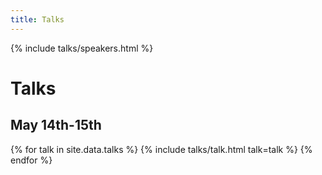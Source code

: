 ```yaml
---
title: Talks
---
```


{% include talks/speakers.html %}

<div class="limit limit--top-margin">

  <div class="talks-intro">
    <h1 class="talks-intro__title">
      Talks
    </h1>
  </div>

  <div class="talks-intro">
    <h2 class="talks-intro__date">
      May 14th-15th
    </h2>
  </div>

  {% for talk in site.data.talks %}
    {% include talks/talk.html talk=talk %}
  {% endfor %}

</div>

